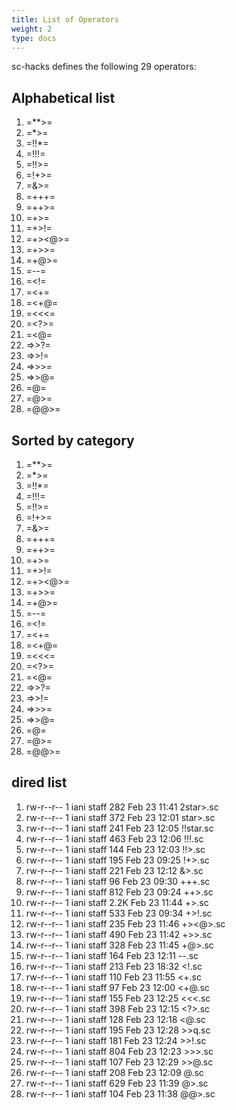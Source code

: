 ```yaml
---
title: List of Operators
weight: 2
type: docs
---
```


sc-hacks defines the following 29 operators:

## Alphabetical list

 1. =**>=
 2. =*>=
 3. =!!*=
 4. =!!!=
 5. =!!>=
 6. =!+>=
 7. =&>=
 8. =+++=
 9. =++>=
 10. =+>=
 11. =+>!=
 12. =+><@>=
 13. =+>>=
 14. =+@>=
 15. =--=
 16. =<!=
 17. =<+=
 18. =<+@=
 19. =<<<=
 20. =<?>=
 21. =<@=
 22. =>>?=
 23. =>>!=
 24. =>>>=
 25. =>>@=
 26. =@=
 27. =@>=
 28. =@@>=

## Sorted by category

1. =**>=
2. =*>=
3. =!!*=
4. =!!!=
5. =!!>=
6. =!+>=
7. =&>=
8. =+++=
9. =++>=
10. =+>=
11. =+>!=
12. =+><@>=
13. =+>>=
14. =+@>=
15. =--=
16. =<!=
17. =<+=
18. =<+@=
19. =<<<=
20. =<?>=
21. =<@=
22. =>>?=
23. =>>!=
24. =>>>=
25. =>>@=
26. =@=
27. =@>=
28. =@@>=

## dired list

1. rw-r--r--  1 iani staff  282 Feb 23 11:41 2star>.sc
2. rw-r--r--  1 iani staff  372 Feb 23 12:01 star>.sc
3. rw-r--r--  1 iani staff  241 Feb 23 12:05 !!star.sc
4. rw-r--r--  1 iani staff  463 Feb 23 12:06 !!!.sc
5. rw-r--r--  1 iani staff  144 Feb 23 12:03 !!>.sc
6. rw-r--r--  1 iani staff  195 Feb 23 09:25 !+>.sc
7. rw-r--r--  1 iani staff  221 Feb 23 12:12 &>.sc
8. rw-r--r--  1 iani staff   96 Feb 23 09:30 +++.sc
9. rw-r--r--  1 iani staff  812 Feb 23 09:24 ++>.sc
10. rw-r--r--  1 iani staff 2.2K Feb 23 11:44 +>.sc
11. rw-r--r--  1 iani staff  533 Feb 23 09:34 +>!.sc
12. rw-r--r--  1 iani staff  235 Feb 23 11:46 +><@>.sc
13. rw-r--r--  1 iani staff  490 Feb 23 11:42 +>>.sc
14. rw-r--r--  1 iani staff  328 Feb 23 11:45 +@>.sc
15. rw-r--r--  1 iani staff  164 Feb 23 12:11 --.sc
16. rw-r--r--  1 iani staff  213 Feb 23 18:32 <!.sc
17. rw-r--r--  1 iani staff  110 Feb 23 11:55 <+.sc
18. rw-r--r--  1 iani staff   97 Feb 23 12:00 <+@.sc
19. rw-r--r--  1 iani staff  155 Feb 23 12:25 <<<.sc
20. rw-r--r--  1 iani staff  398 Feb 23 12:15 <?>.sc
21. rw-r--r--  1 iani staff  128 Feb 23 12:18 <@.sc
22. rw-r--r--  1 iani staff  195 Feb 23 12:28 >>q.sc
23. rw-r--r--  1 iani staff  181 Feb 23 12:24 >>!.sc
24. rw-r--r--  1 iani staff  804 Feb 23 12:23 >>>.sc
25. rw-r--r--  1 iani staff  107 Feb 23 12:29 >>@.sc
26. rw-r--r--  1 iani staff  208 Feb 23 12:09 @.sc
27. rw-r--r--  1 iani staff  629 Feb 23 11:39 @>.sc
28. rw-r--r--  1 iani staff  104 Feb 23 11:38 @@>.sc
